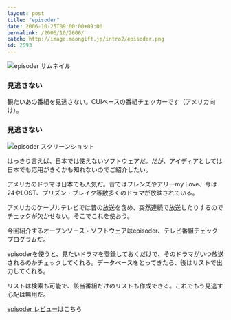 ```yaml
---
layout: post
title: "episoder"
date: 2006-10-25T09:00:00+09:00
permalink: /2006/10/2606/
catch: http://image.moongift.jp/intro2/episoder.png
id: 2593
---
```

 ![episoder サムネイル](http://image.moongift.jp/intro2/episoder.t.png "episoder サムネイル")
  

### 見逃さない
  
観たいあの番組を見逃さない。CUIベースの番組チェッカーです（アメリカ向け）。  
<!--more-->  

### 見逃さない
  

![episoder スクリーンショット](http://image.moongift.jp/intro2/episoder.png "episoder スクリーンショット")

  

はっきり言えば、日本では使えないソフトウェアだ。だが、アイディアとしては日本でも応用がきくかも知れないのでご紹介したい。

  

アメリカのドラマは日本でも人気だ。昔ではフレンズやアリーmy Love、今は24やLOST、プリズン・ブレイク等数多くのドラマが放映されている。

  

アメリカのケーブルテレビでは昔の放送を含め、突然連続で放送したりするのでチェックが欠かせない。そこでこれを使おう。

  

今回紹介するオープンソース・ソフトウェアはepisoder、テレビ番組チェックプログラムだ。

  

episoderを使うと、見たいドラマを登録しておくだけで、そのドラマがいつ放送されるのかチェックしてくれる。データベースをとってきたら、後はリストで出力してくれる。

  

リストは検索も可能で、該当番組だけのリストも作成できる。これでもう見逃す心配は無用だ。

  

[episoder レビュー](http://oss.moongift.jp/review/i-2607.html)はこちら

